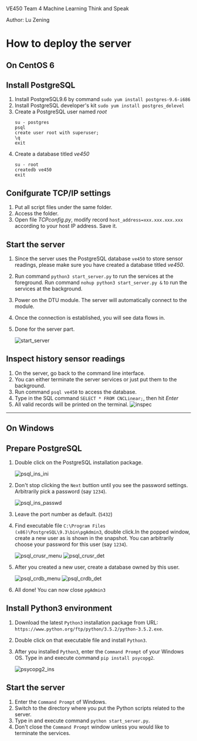 VE450 Team 4 Machine Learning Think and Speak

Author: Lu Zening
# How to deploy the server
## On CentOS 6
## Install PostgreSQL
1. Install PostgreSQL9.6 by command
    `sudo yum install postgres-9.6-i686`
2. Install PostgreSQL developer's kit
    `sudo yum install postgres_delevel`
3. Create a PostgreSQL user named *root*
    ```
    su - postgres
    psql
    create user root with superuser;
    \q
    exit
    ```
4. Create a database titled *ve450*
    ```
    su - root
    createdb ve450
    exit
    ```
## Conifgurate TCP/IP settings
1. Put all script files under the same folder.
2. Access the folder.
3. Open file *TCPconfig.py*, modify record `host_address=xxx.xxx.xxx.xxx` according to your host IP address. Save it.

## Start the server
1. Since the server uses the PostgreSQL database `ve450` to store sensor readings, please make sure you have created a database titled *ve450*.
2. Run command `python3 start_server.py` to run the services at the foreground. Run command `nohup python3 start_server.py &` to run the services at the background.
3. Power on the DTU module. The server will automatically connect to the module.
4. Once the connection is established, you will see data flows in.
5. Done for the server part.

    ![start_server](./document/start_server.png)
## Inspect history sensor readings 
1. On the server, go back to the command line interface.
2. You can either terminate the server services or just put them to the background.
3. Run command `psql ve450` to access the database.
4. Type in the SQL command `SELECT * FROM CNCLinear;`, then hit *Enter*
5. All valid records will be printed on the terminal.
    ![inspec](./document/inspect_records.png)
---
## On Windows
## Prepare PostgreSQL
1. Double click on the PostgreSQL installation package.

    ![psql_ins_ini](./document/psql_ins_ini.png)
2. Don't stop clicking the `Next` buttion until you see the password settings. Arbitrarily pick a password (say `1234`).

    ![psql_ins_passwd](./document/psql_ins_passwd.png)
3. Leave the port number as default. (`5432`)
4. Find executable file `C:\Program Files (x86)\PostgreSQL\9.3\bin\pgAdmin3`, double click.In the popped window, create a new user as is shown in the snapshot.
You can arbitrarily choose your password for this user (say `1234`).

    ![psql_crusr_menu](./document/psql_crusr_menu.png)
    ![psql_crusr_det](./document/psql_crusr_det.png)
5. After you created a new user, create a database owned by this user.
    
    ![psql_crdb_menu](./document/psql_crdb_menu.png)
    ![psql_crdb_det](./document/psql_crdb_det.png)
6. All done! You can now close `pgAdmin3`
## Install Python3 environment
1. Download the latest `Python3` installation package from URL: `https://www.python.org/ftp/python/3.5.2/python-3.5.2.exe`.
2. Double click on that executable file and install `Python3`.
3. After you installed `Python3`, enter the `Command Prompt` of your Windows OS. 
Type in and execute command `pip install psycopg2`.

    ![psycopg2_ins](./document/psycopg2_ins.png)
## Start the server
1. Enter the `Command Prompt` of Windows.
2. Switch to the directory where you put the Python scripts related to the server.
3. Type in and execute command `python start_server.py`.
4. Don't close the `Command Prompt` window unless you would like to terminate the services.

